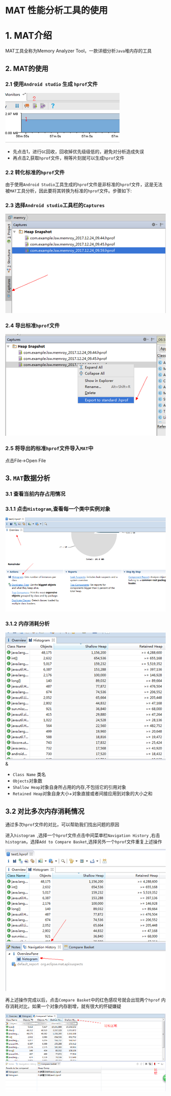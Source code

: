 # MAT 性能分析工具的使用

# 1. MAT介绍

MAT工具全称为Memory Analyzer Tool，一款详细分析`Java`堆内存的工具

## 2. MAT的使用

### 2.1 使用`Android studio` 生成 `hprof`文件

![](1514101230.jpg)

* 先点击1，进行`GC`回收，回收掉优先级级低的，避免对分析造成失误
* 再点击2,获取`hprof`文件，稍等片刻就可以生成`hprof`文件

### 2.2 转化标准的`hprof`文件

由于使用`Android Studio`工具生成的`hprof`文件是非标准的`hprof`文件，这是无法被`MAT`工具分析，因此要将其转换为标准的`hprof`文件。步骤如下:

### 2.3 选择`Android studio`工具栏的`Captures`



![选择Captures栏](选择capture快照文件.jpg)

###  2.4 导出标准`hprof`文件



![导出标准文件](导出标准文件.jpg)

###  2.5 将导出的标准`hprof`文件导入`MAT`中

点击File->Open File

## 3. `MAT`数据分析

### 3.1 查看当前内存占用情况

### 3.1.1 点击`Histogram`,查看每一个类中实例对象

![](1514101974(1).jpg)

### 3.1.2 内存消耗分析

![](1514102083(1).jpg)&

* `Class Name` 类名
* `Objects`对象数
* `Shallow Heap`对象自身所占用的内存,不包括它的引用对象
* `Retained Heap`对象自身大小+对象直接或者间接应用到对象的大小之和

## 3.2 对比多次内存消耗情况

通过多次`hprof`文件的对比，可以帮助我们找出问题的原因

进入`histogram `,选择一个`hprof`文件点击中间菜单栏`Navigation History` ,右击`histogram`，选择`Add to Compare Basket`,选择另外一个`hprof`文件重复上述操作

![](1514102660(1).jpg)

再上述操作完成以后，点击`Compare Basket`中的红色感叹号就会出现两个`hprof` 内存消耗对比，如果一个对象内存剧增，就有很大的怀疑嫌疑

![](1514103300(1).jpg)